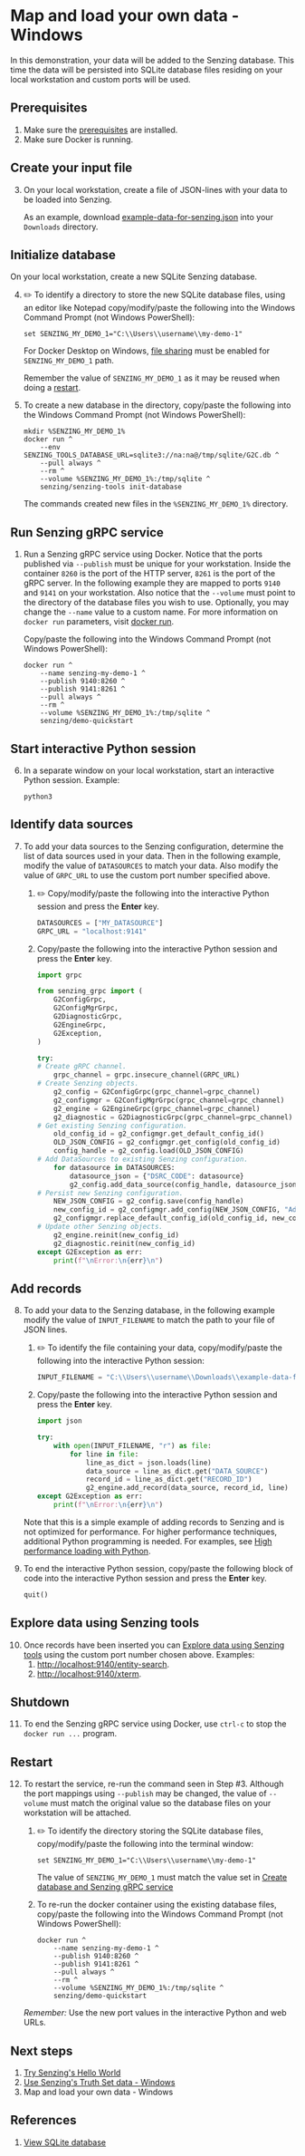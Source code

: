# Map and load your own data  - Windows

In this demonstration, your data will be added to the Senzing database.
This time the data will be persisted into SQLite database files residing on your local workstation
and custom ports will be used.

## Prerequisites

1. Make sure the
   [prerequisites](README.md#Prerequisistes)
   are installed.
1. Make sure Docker is running.

## Create your input file

3. On your local workstation, create a file of JSON-lines with your data to be loaded into Senzing.

   As an example, download
   [example-data-for-senzing.json](https://raw.githubusercontent.com/senzing-garage/knowledge-base/main/proposals/streamline/example-data-for-senzing.json) into your `Downloads` directory.

## Initialize database

On your local workstation,
create a new SQLite Senzing database.

4. :pencil2:
   To identify a directory to store the new SQLite database files,
   using an editor like Notepad
   copy/modify/paste the following into the Windows Command Prompt (not Windows PowerShell):

    ```console
    set SENZING_MY_DEMO_1="C:\\Users\\username\\my-demo-1"
    ```

    For Docker Desktop on Windows,
    [file sharing](https://github.com/senzing-garage/knowledge-base/blob/main/HOWTO/share-directories-with-docker.md#windows)
    must be enabled for `SENZING_MY_DEMO_1` path.

    Remember the value of `SENZING_MY_DEMO_1` as it may be reused when doing a
    [restart](#restart).

1. To create a new database in the directory,
   copy/paste the following into the Windows Command Prompt (not Windows PowerShell):

    ```console
    mkdir %SENZING_MY_DEMO_1%
    docker run ^
        --env SENZING_TOOLS_DATABASE_URL=sqlite3://na:na@/tmp/sqlite/G2C.db ^
        --pull always ^
        --rm ^
        --volume %SENZING_MY_DEMO_1%:/tmp/sqlite ^
        senzing/senzing-tools init-database

    ```

   The commands created new files in the `%SENZING_MY_DEMO_1%` directory.

## Run Senzing gRPC service

1. Run a Senzing gRPC service using Docker.
   Notice that the ports published via `--publish` must be unique for your workstation.
   Inside the container `8260` is the port of the HTTP server, `8261` is the port of the gRPC server.
   In the following example they are mapped to ports `9140` and `9141` on your workstation.
   Also notice that the `--volume` must point to the directory of the database files you wish to use.
   Optionally, you may change the `--name` value to a custom name.
   For more information on `docker run` parameters,
   visit [docker run](https://docs.docker.com/engine/reference/commandline/run/).

   Copy/paste the following into the Windows Command Prompt (not Windows PowerShell):

    ```console
    docker run ^
        --name senzing-my-demo-1 ^
        --publish 9140:8260 ^
        --publish 9141:8261 ^
        --pull always ^
        --rm ^
        --volume %SENZING_MY_DEMO_1%:/tmp/sqlite ^
        senzing/demo-quickstart

    ```

## Start interactive Python session

6. In a separate window on your local workstation, start an interactive Python session.
   Example:

    ```console
    python3

    ```

## Identify data sources

7. To add your data sources to the Senzing configuration,
   determine the list of data sources used in your data.
   Then in the following example, modify the value of `DATASOURCES` to match your data.
   Also modify the value of `GRPC_URL` to use the custom port number specified above.

    1. :pencil2:
       Copy/modify/paste the following into the interactive Python session
       and press the **Enter** key.

        ```python
        DATASOURCES = ["MY_DATASOURCE"]
        GRPC_URL = "localhost:9141"
        ```

    1. Copy/paste the following into the interactive Python session
       and press the **Enter** key.

        ```python
        import grpc

        from senzing_grpc import (
            G2ConfigGrpc,
            G2ConfigMgrGrpc,
            G2DiagnosticGrpc,
            G2EngineGrpc,
            G2Exception,
        )

        try:
        # Create gRPC channel.
            grpc_channel = grpc.insecure_channel(GRPC_URL)
        # Create Senzing objects.
            g2_config = G2ConfigGrpc(grpc_channel=grpc_channel)
            g2_configmgr = G2ConfigMgrGrpc(grpc_channel=grpc_channel)
            g2_engine = G2EngineGrpc(grpc_channel=grpc_channel)
            g2_diagnostic = G2DiagnosticGrpc(grpc_channel=grpc_channel)
        # Get existing Senzing configuration.
            old_config_id = g2_configmgr.get_default_config_id()
            OLD_JSON_CONFIG = g2_configmgr.get_config(old_config_id)
            config_handle = g2_config.load(OLD_JSON_CONFIG)
        # Add DataSources to existing Senzing configuration.
            for datasource in DATASOURCES:
                datasource_json = {"DSRC_CODE": datasource}
                g2_config.add_data_source(config_handle, datasource_json)
        # Persist new Senzing configuration.
            NEW_JSON_CONFIG = g2_config.save(config_handle)
            new_config_id = g2_configmgr.add_config(NEW_JSON_CONFIG, "Add TruthSet datasources")
            g2_configmgr.replace_default_config_id(old_config_id, new_config_id)
        # Update other Senzing objects.
            g2_engine.reinit(new_config_id)
            g2_diagnostic.reinit(new_config_id)
        except G2Exception as err:
            print(f"\nError:\n{err}\n")

        ```

## Add records

8. To add your data to the Senzing database,
   in the following example modify the value of `INPUT_FILENAME` to match the path to your file of JSON lines.

    1. :pencil2:
       To identify the file containing your data,
       copy/modify/paste the following into the interactive Python session:

        ```python
        INPUT_FILENAME = "C:\\Users\\username\\Downloads\\example-data-for-senzing.json"
        ```

    1. Copy/paste the following into the interactive Python session
       and press the **Enter** key.

        ```python
        import json

        try:
            with open(INPUT_FILENAME, "r") as file:
                for line in file:
                    line_as_dict = json.loads(line)
                    data_source = line_as_dict.get("DATA_SOURCE")
                    record_id = line_as_dict.get("RECORD_ID")
                    g2_engine.add_record(data_source, record_id, line)
        except G2Exception as err:
            print(f"\nError:\n{err}\n")

        ```

   Note that this is a simple example of adding records to Senzing and is not optimized for performance.
   For higher performance techniques, additional Python programming is needed.
   For examples, see
   [High performance loading with Python](#).

1. To end the interactive Python session,
   copy/paste the following block of code into the interactive Python session
   and press the **Enter** key.

    ```python
    quit()

    ```

## Explore data using Senzing tools

10. Once records have been inserted you can
   [Explore data using Senzing tools](use-senzings-truth-set-data-windows.md#explore-data-using-senzing-tools) using
   the custom port number chosen above.  Examples:
    1. [http://localhost:9140/entity-search](http://localhost:9140/entity-search).
    1. [http://localhost:9140/xterm](http://localhost:9140/xterm).

## Shutdown

11. To end the Senzing gRPC service using Docker,
   use `ctrl-c` to stop the `docker run ...` program.

## Restart

12. To restart the service, re-run the command seen in Step #3.
   Although the port mappings using `--publish` may be changed, the value of `--volume`
   must match the original value so the database files on your workstation will be attached.

    1. :pencil2:
       To identify the directory storing the SQLite database files,
       copy/modify/paste the following into the terminal window:

        ```console
        set SENZING_MY_DEMO_1="C:\\Users\\username\\my-demo-1"
        ```

        The value of `SENZING_MY_DEMO_1` must match the value set in
        [Create database and Senzing gRPC service](#create-database-and-senzing-grpc-service)

    1. To re-run the docker container using the existing database files,
       copy/paste the following into the Windows Command Prompt (not Windows PowerShell):

        ```console
        docker run ^
            --name senzing-my-demo-1 ^
            --publish 9140:8260 ^
            --publish 9141:8261 ^
            --pull always ^
            --rm ^
            --volume %SENZING_MY_DEMO_1%:/tmp/sqlite ^
            senzing/demo-quickstart

        ```

    *Remember:* Use the new port values in the interactive Python and web URLs.

## Next steps

1. [Try Senzing's Hello World](README.md)
1. [Use Senzing's Truth Set data - Windows](use-senzings-truth-set-data-windows.md)
1. Map and load your own data - Windows

## References

1. [View SQLite database](coleifer-sqlite-web.md)
